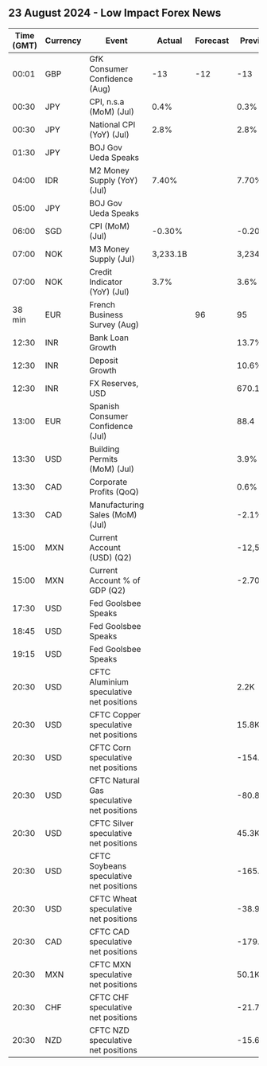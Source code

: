 ## 23 August 2024 - Low Impact Forex News

| Time (GMT) | Currency | Event | Actual | Forecast | Previous |
|------|----------|-------|--------|----------|----------|
| 00:01 | GBP | GfK Consumer Confidence (Aug) | -13 | -12 | -13 |
| 00:30 | JPY | CPI, n.s.a (MoM) (Jul) | 0.4% |  | 0.3% |
| 00:30 | JPY | National CPI (YoY) (Jul) | 2.8% |  | 2.8% |
| 01:30 | JPY | BOJ Gov Ueda Speaks |  |  |  |
| 04:00 | IDR | M2 Money Supply (YoY) (Jul) | 7.40% |  | 7.70% |
| 05:00 | JPY | BOJ Gov Ueda Speaks |  |  |  |
| 06:00 | SGD | CPI (MoM) (Jul) | -0.30% |  | -0.20% |
| 07:00 | NOK | M3 Money Supply (Jul) | 3,233.1B |  | 3,234.8B |
| 07:00 | NOK | Credit Indicator (YoY) (Jul) | 3.7% |  | 3.6% |
| 38 min | EUR | French Business Survey (Aug) |  | 96 | 95 |
| 12:30 | INR | Bank Loan Growth |  |  | 13.7% |
| 12:30 | INR | Deposit Growth |  |  | 10.6% |
| 12:30 | INR | FX Reserves, USD |  |  | 670.12B |
| 13:00 | EUR | Spanish Consumer Confidence (Jul) |  |  | 88.4 |
| 13:30 | USD | Building Permits (MoM) (Jul) |  |  | 3.9% |
| 13:30 | CAD | Corporate Profits (QoQ) |  |  | 0.6% |
| 13:30 | CAD | Manufacturing Sales (MoM) (Jul) |  |  | -2.1% |
| 15:00 | MXN | Current Account (USD) (Q2) |  |  | -12,582M |
| 15:00 | MXN | Current Account % of GDP (Q2) |  |  | -2.70% |
| 17:30 | USD | Fed Goolsbee Speaks |  |  |  |
| 18:45 | USD | Fed Goolsbee Speaks |  |  |  |
| 19:15 | USD | Fed Goolsbee Speaks |  |  |  |
| 20:30 | USD | CFTC Aluminium speculative net positions |  |  | 2.2K |
| 20:30 | USD | CFTC Copper speculative net positions |  |  | 15.8K |
| 20:30 | USD | CFTC Corn speculative net positions |  |  | -154.0K |
| 20:30 | USD | CFTC Natural Gas speculative net positions |  |  | -80.8K |
| 20:30 | USD | CFTC Silver speculative net positions |  |  | 45.3K |
| 20:30 | USD | CFTC Soybeans speculative net positions |  |  | -165.7K |
| 20:30 | USD | CFTC Wheat speculative net positions |  |  | -38.9K |
| 20:30 | CAD | CFTC CAD speculative net positions |  |  | -179.6K |
| 20:30 | MXN | CFTC MXN speculative net positions |  |  | 50.1K |
| 20:30 | CHF | CFTC CHF speculative net positions |  |  | -21.7K |
| 20:30 | NZD | CFTC NZD speculative net positions |  |  | -15.6K |
